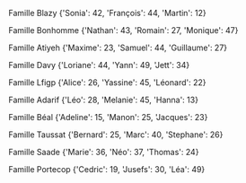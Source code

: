 Famille Blazy
{'Sonia': 42, 'François': 44, 'Martin': 12}

Famille Bonhomme
{'Nathan': 43, 'Romain': 27, 'Monique': 47}

Famille Atiyeh
{'Maxime': 23, 'Samuel': 44, 'Guillaume': 27}

Famille Davy
{'Loriane': 44, 'Yann': 49, 'Jett': 34}

Famille Lfigp
{'Alice': 26, 'Yassine': 45, 'Léonard': 22}

Famille Adarif
{'Léo': 28, 'Melanie': 45, 'Hanna': 13}

Famille Béal
{'Adeline': 15, 'Manon': 25, 'Jacques': 23}

Famille Taussat
{'Bernard': 25, 'Marc': 40, 'Stephane': 26}

Famille Saade
{'Marie': 36, 'Néo': 37, 'Thomas': 24}

Famille Portecop
{'Cedric': 19, 'Jusefs': 30, 'Léa': 49}

